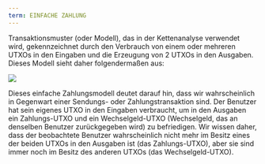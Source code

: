 ```yaml
---
term: EINFACHE ZAHLUNG
---
```


Transaktionsmuster (oder Modell), das in der Kettenanalyse verwendet wird, gekennzeichnet durch den Verbrauch von einem oder mehreren UTXOs in den Eingaben und die Erzeugung von 2 UTXOs in den Ausgaben. Dieses Modell sieht daher folgendermaßen aus:

![](../../dictionnaire/assets/5.png)

Dieses einfache Zahlungsmodell deutet darauf hin, dass wir wahrscheinlich in Gegenwart einer Sendungs- oder Zahlungstransaktion sind. Der Benutzer hat sein eigenes UTXO in den Eingaben verbraucht, um in den Ausgaben ein Zahlungs-UTXO und ein Wechselgeld-UTXO (Wechselgeld, das an denselben Benutzer zurückgegeben wird) zu befriedigen. Wir wissen daher, dass der beobachtete Benutzer wahrscheinlich nicht mehr im Besitz eines der beiden UTXOs in den Ausgaben ist (das Zahlungs-UTXO), aber sie sind immer noch im Besitz des anderen UTXOs (das Wechselgeld-UTXO).